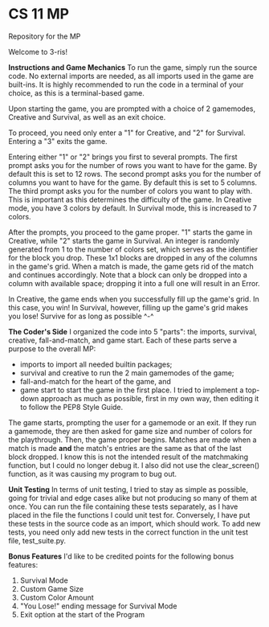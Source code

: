 # CS 11 MP
 Repository for the MP

Welcome to 3-ris!

**Instructions and Game Mechanics**
To run the game, simply run the source code. No external imports are needed, as all imports used in the game are built-ins.
It is highly recommended to run the code in a terminal of your choice, as this is a terminal-based game.

Upon starting the game, you are prompted with a choice of 2 gamemodes, Creative and Survival, as well as an exit choice.

To proceed, you need only enter a "1" for Creative, and "2" for Survival. Entering a "3" exits the game.

Entering either "1" or "2" brings you first to several prompts.
The first prompt asks you for the number of rows you want to have for the game. By default this is set to 12 rows.
The second prompt asks you for the number of columns you want to have for the game. By default this is set to 5 columns.
The third prompt asks you for the number of colors you want to play with. This is important as this determines the difficulty of the game.
In Creative mode, you have 3 colors by default. In Survival mode, this is increased to 7 colors.

After the prompts, you proceed to the game proper. "1" starts the game in Creative, while "2" starts the game in Survival.
An integer is randomly generated from 1 to the number of colors set, which serves as the identifier for the block you drop.
These 1x1 blocks are dropped in any of the columns in the game's grid.
When a match is made, the game gets rid of the match and continues accordingly.
Note that a block can only be dropped into a column with available space; dropping it into a full one will result in an Error.

In Creative, the game ends when you successfully fill up the game's grid. In this case, you win!
In Survival, however, filling up the game's grid makes you lose! Survive for as long as possible ^-^

**The Coder's Side**
I organized the code into 5 "parts": the imports, survival, creative, fall-and-match, and game start.
Each of these parts serve a purpose to the overall MP:
- imports to import all needed builtin packages;
- survival and creative to run the 2 main gamemodes of the game;
- fall-and-match for the heart of the game, and
- game start to start the game in the first place.
I tried to implement a top-down approach as much as possible, first in my own way, then editing it to follow the PEP8 Style Guide.

The game starts, prompting the user for a gamemode or an exit. If they run a gamemode, they are then asked for game size and number of colors for the playthrough.
Then, the game proper begins. Matches are made when a match is made **and** the match's entries are the same as that of the last block dropped.
I know this is not the intended result of the matchmaking function, but I could no longer debug it.
I also did not use the clear_screen() function, as it was causing my program to bug out.

**Unit Testing**
In terms of unit testing, I tried to stay as simple as possible, going for trivial and edge cases alike but not producing so many of them at once.
You can run the file containing these tests separately, as I have placed in the file the functions I could unit test for.
Conversely, I have put these tests in the source code as an import, which should work.
To add new tests, you need only add new tests in the correct function in the unit test file, test_suite.py.

**Bonus Features**
I'd like to be credited points for the following bonus features:
1. Survival Mode
2. Custom Game Size
3. Custom Color Amount
4. "You Lose!" ending message for Survival Mode
5. Exit option at the start of the Program
